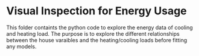 # Visual Inspection for Energy Usage

This folder containts the python code to explore the energy data of cooling and heating load.
The purpose is to explore the different relationships between the house varaibles and the heating/cooling loads
before fitting any models. 
